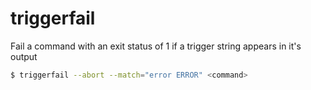 triggerfail
===========

Fail a command with an exit status of 1 if a trigger string appears in it's output

```sh
$ triggerfail --abort --match="error ERROR" <command>
```
